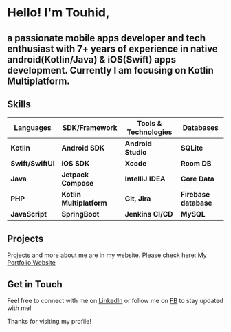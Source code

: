 # Hello! I'm Touhid, 
## a passionate mobile apps developer and tech enthusiast with 7+ years of experience in native android(Kotlin/Java) & iOS(Swift) apps development. Currently I am focusing on Kotlin Multiplatform. 

## Skills
|         Languages      |  SDK/Framework            |  Tools & Technologies  | Databases              |
|------------------------|---------------------------|------------------------|------------------------|
| **Kotlin**             | **Android SDK**           | **Android Studio**     |**SQLite**              |
| **Swift/SwiftUI**      | **iOS SDK**               | **Xcode**              |**Room DB**             |
| **Java**               | **Jetpack Compose**       | **IntelliJ IDEA**      |**Core Data**           |
| **PHP**                | **Kotlin Multiplatform**  | **Git, Jira**          |**Firebase database**   |
| **JavaScript**         | **SpringBoot**            | **Jenkins CI/CD**      |**MySQL**               |


## Projects
Projects and more about me are in my website. Please check here: [My Portfolio Website](https://touhidtech.com)

## Get in Touch
Feel free to connect with me on [LinkedIn](https://www.linkedin.com/in/touhid1010) or follow me on [FB](https://fb.com/touhidapps) to stay updated with me!

Thanks for visiting my profile!
